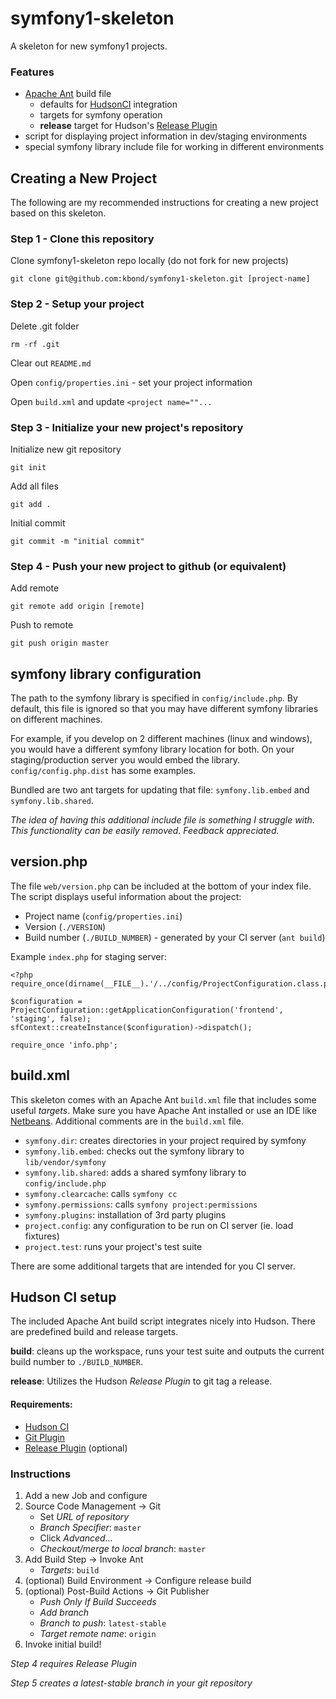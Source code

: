 # symfony1-skeleton

A skeleton for new symfony1 projects.

### Features

* [Apache Ant](http://ant.apache.org/) build file
  * defaults for [HudsonCI](http://hudson-ci.org) integration
  * targets for symfony operation
  * **release** target for Hudson's [Release Plugin](http://wiki.hudson-ci.org/display/HUDSON/Release+Plugin)
* script for displaying project information in dev/staging environments
* special symfony library include file for working in different environments

## Creating a New Project

The following are my recommended instructions for creating a new project
based on this skeleton.

### Step 1 - Clone this repository

Clone symfony1-skeleton repo locally (do not fork for new projects)

    git clone git@github.com:kbond/symfony1-skeleton.git [project-name]

### Step 2 - Setup your project

Delete .git folder

    rm -rf .git

Clear out ``README.md``

Open ``config/properties.ini`` - set your project information

Open ``build.xml`` and update ``<project name=""...``

### Step 3 - Initialize your new project's repository

Initialize new git repository

    git init

Add all files

    git add .

Initial commit

    git commit -m "initial commit"

### Step 4 - Push your new project to github (or equivalent)

Add remote

    git remote add origin [remote]

Push to remote

    git push origin master

## symfony library configuration

The path to the symfony library is specified in ``config/include.php``.  By default,
this file is ignored so that you may have different symfony libraries on different
machines.

For example, if you develop on 2 different machines (linux and windows), you would
have a different symfony library location for both.  On your staging/production server
you would embed the library.  ``config/config.php.dist`` has some examples.

Bundled are two ant targets for updating that file: ``symfony.lib.embed`` and
``symfony.lib.shared``.

*The idea of having this additional include file is something I struggle with.
This functionality can be easily removed.  Feedback appreciated.*

## version.php

The file ``web/version.php`` can be included at the bottom of your index file.
The script displays useful information about the project:

* Project name (``config/properties.ini``)
* Version (``./VERSION``)
* Build number (``./BUILD_NUMBER``) - generated by your CI server (``ant build``)

Example ``index.php`` for staging server:

    <?php
    require_once(dirname(__FILE__).'/../config/ProjectConfiguration.class.php');

    $configuration = ProjectConfiguration::getApplicationConfiguration('frontend', 'staging', false);
    sfContext::createInstance($configuration)->dispatch();

    require_once 'info.php';

## build.xml

This skeleton comes with an Apache Ant ``build.xml`` file that includes some
useful *targets*.  Make sure you have Apache Ant installed or use an IDE like
[Netbeans](http://www.netbeans.org).  Additional comments are in the ``build.xml`` file.

* ``symfony.dir``: creates directories in your project required by symfony
* ``symfony.lib.embed``: checks out the symfony library to ``lib/vendor/symfony``
* ``symfony.lib.shared``: adds a shared symfony library to ``config/include.php``
* ``symfony.clearcache``: calls ``symfony cc``
* ``symfony.permissions``: calls ``symfony project:permissions``
* ``symfony.plugins``: installation of 3rd party plugins
* ``project.config``: any configuration to be run on CI server (ie. load fixtures)
* ``project.test``: runs your project's test suite

There are some additional targets that are intended for you CI server.

## Hudson CI setup

The included Apache Ant build script integrates nicely into Hudson.  There are
predefined build and release targets.

**build**: cleans up the workspace, runs your test suite and outputs the
current build number to ``./BUILD_NUMBER``.

**release**: Utilizes the Hudson *Release Plugin* to git tag a release.

#### Requirements:

* [Hudson CI](http://hudson-ci.org/)
* [Git Plugin](http://wiki.hudson-ci.org/display/HUDSON/Git+Plugin)
* [Release Plugin](http://wiki.hudson-ci.org/display/HUDSON/Release+Plugin) (optional)

### Instructions

1. Add a new Job and configure
2. Source Code Management -> Git
    * Set *URL of repository*
    * *Branch Specifier*: ``master``
    * Click *Advanced...*
    * *Checkout/merge to local branch*: ``master``
3. Add Build Step -> Invoke Ant
    * *Targets*: ``build``
4. (optional) Build Environment -> Configure release build
5. (optional) Post-Build Actions -> Git Publisher
    * *Push Only If Build Succeeds*
    * *Add branch*
    * *Branch to push*: ``latest-stable``
    * *Target remote name*: ``origin``
6. Invoke initial build!

*Step 4 requires Release Plugin*

*Step 5 creates a *latest-stable* branch in your git repository*